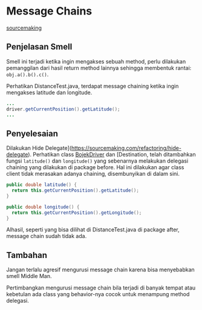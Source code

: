 # Message Chains

[sourcemaking](https://sourcemaking.com/refactoring/smells/message-chains)

## Penjelasan Smell

Smell ini terjadi ketika ingin mengakses sebuah method, perlu dilakukan pemanggilan dari hasil return method lainnya sehingga membentuk rantai: `obj.a().b().c()`.

Perhatikan <github-url to="before/DistanceTest.java">DistanceTest.java</github-url>, terdapat message chaining ketika ingin mengakses latitude dan longitude.

```java
...
driver.getCurrentPosition().getLatitude();
...
```

## Penyelesaian

Dilakukan <github-url to="after/Destination.java">Hide Delegate](https://sourcemaking.com/refactoring/hide-delegate). Perhatikan class [BojekDriver](after/BojekDriver.java) dan [Destination</github-url>, telah ditambahkan fungsi `latitude()` dan `longitude()` yang sebenarnya melakukan delegasi chaining yang dilakukan di package before. Hal ini dilakukan agar class client tidak merasakan adanya chaining, disembunyikan di dalam sini.

```java
public double latitude() {
  return this.getCurrentPosition().getLatitude();
}

public double longitude() {
  return this.getCurrentPosition().getLongitude();
}
```

Alhasil, seperti yang bisa dilihat di <github-url to="after/DistanceTest.java">DistanceTest.java</github-url> di package after, message chain sudah tidak ada.

## Tambahan

Jangan terlalu agresif mengurusi message chain karena bisa menyebabkan smell Middle Man.

Pertimbangkan mengurusi message chain bila terjadi di banyak tempat atau kebetulan ada class yang behavior-nya cocok untuk menampung method delegasi.